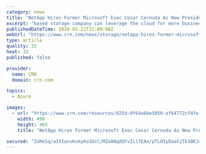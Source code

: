```yaml
---
category: news
title: "NetApp Hires Former Microsoft Exec Cesar Cernuda As New President"
excerpt: "based storage company can leverage the cloud for more business opportunities. Cernuda in his LinkedIn profile unveiled his planned move from Microsoft to NetApp, writing that after 23 years with Microsoft he is moving to a new personal and professional challenge. [Related: CRN Exclusive: NetApp CEO George Kurian On Keystone, Clouds And ..."
publishedDateTime: 2020-05-12T22:09:00Z
webUrl: "https://www.crn.com/news/storage/netapp-hires-former-microsoft-exec-cesar-cernuda-as-new-president"
type: article
quality: 32
heat: 32
published: false

provider:
  name: CRN
  domain: crn.com

topics:
  - Azure

images:
  - url: "https://www.crn.com/resources/025d-0f64a6be5050-af64772cf4fe-1000/netapp_cesar_cernuda_20200512172809.jpg"
    width: 499
    height: 465
    title: "NetApp Hires Former Microsoft Exec Cesar Cernuda As New President"

secured: "ZoMxSq/aIXIanvKnXyKo3UcC/MZoANqdUFvILlfEAx/pTLO3yDaaFzTkX0KJ45DSfqiFa1ySpX8HRltNQcvxGUmku+AfUCOBBJOZReC3zqALfWaKV+Qg5edMXj7nIw9N/MkdYBYqbPLH21Jc53b/MOUHeLwEd1CSUMU8ELuBE6d3IX+8f33cExxE6vth6OGY+kX+sCNdFWZ5nBRR97bJoHopSiAwcuWhT5RtZWC6gA6LZDVzverJ7yoEyES0/dSlNvQtE7Vd9I8/WbOhCTlTIKXRlyhSO7IwUctsY0Ob8RqZ4UeQnHr/PO8xB6RSh90Q;siNwJdESofnW0EekBZm3jQ=="
---
```


